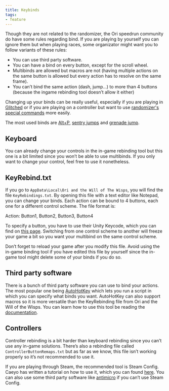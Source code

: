 ```yaml
---
title: Keybinds
tags:
- feature
---
```


Though they are not related to the randomizer, the Ori speedrun community do have some rules regarding bind. If you are playing by yourself you can ignore them but when playing races, some organizator might want you to follow variants of these rules:
* You can use third party software.
* You can have a bind on every button, except for the scroll wheel.
* Multibinds are allowed but macros are not (having multiple actions on the same button is allowed but every action has to resolve on the same frame).
* You can’t bind the same action (dash, jump…) to more than 4 buttons (because the ingame rebinding tool doesn’t allow it either)

Changing up your binds can be really useful, especially if you are playing in [Glitched](/logic-groups/glitched) or if you are playing on a controller but want to use [randomizer's special commands](/features/special-commands) more easily.

The most used binds are [Alt+P](/features/special-commands), [sentry jumps](/tutorials/movement/sentry-jumps) and [grenade jump](/tutorials/movement/greande-jumps).


## Keyboard

You can already change your controls in the in-game rebinding tool but this one is a bit limited since you won’t be able to use multibinds. If you only want to change your control, feel free to use it nonetheless.

## KeyRebind.txt

If you go to `AppData\Local\Ori and the Will of The Wisps`, you will find the file `KeyRebindings.txt`. By opening this file with a text editor like Notepad, you can change your binds.
Each action can be bound to 4 buttons, each one for a different control scheme. The file format is:

Action: Button1, Button2, Button3, Button4

To specify a button, you have to use their Unity Keycode, which you can find on [this page](https://docs.unity3d.com/ScriptReference/KeyCode.html).
Switching from one control scheme to another will freeze your game a bit so you want your multibind on the same control scheme.

Don’t forget to reload your game after you modify this file. Avoid using the in-game binding tool if you have edited this file by yourself since the in-game tool might delete some of your binds if you do so.

## Third party software

There is a bunch of third party software you can use to bind your actions. The most popular one being [AutoHotKey](https://www.autohotkey.com/) which lets you run a script in which you can specify what binds you want. AutoHotKey can also support macros so it is more versatile than the KeyRebinding file from Ori and the Will of the Wisps. You can learn how to use this tool be reading the [documentation](https://www.autohotkey.com/docs/AutoHotkey.htm).

## Controllers

Controller rebinding is a bit harder than keyboard rebinding since you can’t use any in-game solutions. There’s also a rebinding file called `ControllerButtonRemaps.txt` but as far as we know, this file isn’t working properly so it’s not recommended to use it.

If you are playing through Steam, the recommended tool is Steam Config. Caeyo has written a tutorial on how to use it, which you can found [here](https://www.speedrun.com/ori_wotw/guide/qc9ed).
You can also use some third party software like [antimicro](https://github.com/AntiMicro/antimicro/releases/tag/2.23) if you can’t use Steam Config.
